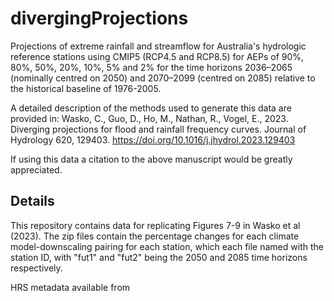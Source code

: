 # divergingProjections
Projections of extreme rainfall and streamflow for Australia's hydrologic reference stations using CMIP5 (RCP4.5 and RCP8.5) for AEPs of 90%, 80%, 50%, 20%, 10%, 5% and 2% for the time horizons 2036–2065 (nominally centred on 2050) and 2070–2099 (centred on 2085) relative to the historical baseline of 1976-2005.

A detailed description of the methods used to generate this data are provided in: Wasko, C., Guo, D., Ho, M., Nathan, R., Vogel, E., 2023. Diverging projections for flood and rainfall frequency curves. Journal of Hydrology 620, 129403. https://doi.org/10.1016/j.jhydrol.2023.129403

If using this data a citation to the above manuscript would be greatly appreciated.

## Details
This repository contains data for replicating Figures 7-9 in Wasko et al (2023). The zip files contain the percentage changes for each climate model-downscaling pairing for each station, which each file named with the station ID, with "fut1" and "fut2" being the 2050 and 2085 time horizons respectively. 

HRS metadata available from

